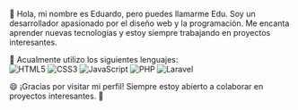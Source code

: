 👋 Hola, mi nombre es Eduardo, pero puedes llamarme Edu. 
Soy un desarrollador apasionado por el diseño web y la programación. Me encanta aprender nuevas tecnologías y estoy siempre trabajando en proyectos interesantes.



🌱 Acualmente utilizo los siguientes lenguajes:   
![HTML5](https://img.shields.io/badge/-HTML5-E34F26?style=flat-square&logo=html5&logoColor=white)
![CSS3](https://img.shields.io/badge/-CSS3-1572B6?style=flat-square&logo=css3)
![JavaScript](https://img.shields.io/badge/-JavaScript-F7DF1E?style=flat-square&logo=javascript&logoColor=black)
![PHP](https://img.shields.io/badge/-PHP-777BB4?style=flat-square&logo=php&logoColor=white)
![Laravel](https://img.shields.io/badge/-Laravel-F55247?style=flat-square&logo=laravel&logoColor=white)







😄 ¡Gracias por visitar mi perfil! Siempre estoy abierto a colaborar en proyectos interesantes. 🚀

<!---
whoisedum/whoisedum is a ✨ special ✨ repository because its `README.md` (this file) appears on your GitHub profile.
You can click the Preview link to take a look at your changes.
--->
